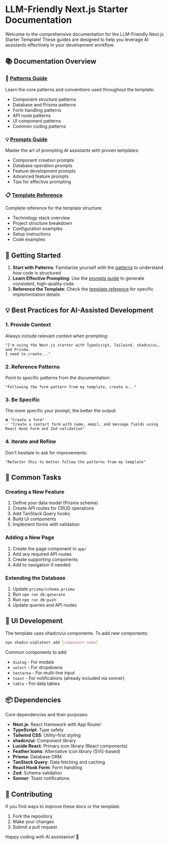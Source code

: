 # LLM-Friendly Next.js Starter Documentation

Welcome to the comprehensive documentation for the LLM-Friendly Next.js Starter Template! These guides are designed to help you leverage AI assistants effectively in your development workflow.

## 📚 Documentation Overview

### 🎯 [Patterns Guide](./patterns.md)
Learn the core patterns and conventions used throughout the template:
- Component structure patterns
- Database and Prisma patterns
- Form handling patterns
- API route patterns
- UI component patterns
- Common coding patterns

### 💡 [Prompts Guide](./prompts.md)
Master the art of prompting AI assistants with proven templates:
- Component creation prompts
- Database operation prompts
- Feature development prompts
- Advanced feature prompts
- Tips for effective prompting

### 📋 [Template Reference](./template.md)
Complete reference for the template structure:
- Technology stack overview
- Project structure breakdown
- Configuration examples
- Setup instructions
- Code examples

## 🚀 Getting Started

1. **Start with Patterns**: Familiarize yourself with the [patterns](./patterns.md) to understand how code is structured
2. **Learn Effective Prompting**: Use the [prompts guide](./prompts.md) to generate consistent, high-quality code
3. **Reference the Template**: Check the [template reference](./template.md) for specific implementation details

## 💡 Best Practices for AI-Assisted Development

### 1. Provide Context
Always include relevant context when prompting:
```
"I'm using the Next.js starter with TypeScript, Tailwind, shadcn/ui, and Prisma. 
I need to create..."
```

### 2. Reference Patterns
Point to specific patterns from the documentation:
```
"Following the form pattern from my template, create a..."
```

### 3. Be Specific
The more specific your prompt, the better the output:
```
❌ "Create a form"
✅ "Create a contact form with name, email, and message fields using React Hook Form and Zod validation"
```

### 4. Iterate and Refine
Don't hesitate to ask for improvements:
```
"Refactor this to better follow the patterns from my template"
```

## 🔧 Common Tasks

### Creating a New Feature
1. Define your data model (Prisma schema)
2. Create API routes for CRUD operations
3. Add TanStack Query hooks
4. Build UI components
5. Implement forms with validation

### Adding a New Page
1. Create the page component in `app/`
2. Add any required API routes
3. Create supporting components
4. Add to navigation if needed

### Extending the Database
1. Update `prisma/schema.prisma`
2. Run `npm run db:generate`
3. Run `npm run db:push`
4. Update queries and API routes

## 🎨 UI Development

The template uses shadcn/ui components. To add new components:
```bash
npx shadcn-ui@latest add [component-name]
```

Common components to add:
- `dialog` - For modals
- `select` - For dropdowns
- `textarea` - For multi-line input
- `toast` - For notifications (already included via sonner)
- `table` - For data tables

## 📦 Dependencies

Core dependencies and their purposes:
- **Next.js**: React framework with App Router
- **TypeScript**: Type safety
- **Tailwind CSS**: Utility-first styling
- **shadcn/ui**: Component library
- **Lucide React**: Primary icon library (React components)
- **Feather Icons**: Alternative icon library (SVG-based)
- **Prisma**: Database ORM
- **TanStack Query**: Data fetching and caching
- **React Hook Form**: Form handling
- **Zod**: Schema validation
- **Sonner**: Toast notifications

## 🤝 Contributing

If you find ways to improve these docs or the template:
1. Fork the repository
2. Make your changes
3. Submit a pull request

Happy coding with AI assistance! 🚀